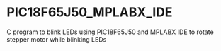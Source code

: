 # PIC18F65J50_MPLABX_IDE
C program to blink LEDs using PIC18F65J50 and MPLABX IDE to rotate stepper motor while blinking LEDs
